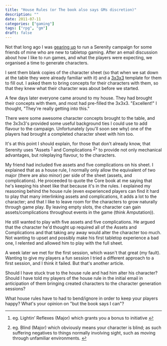 ```yaml
---
title: "House Rules (or The book also says GMs discretion)"
description: ""
date: 2011-07-11
categories: ["gaming"]
tags: ["rpg", "gm"]
draft: false
---
```


Not that long ago I was [gearing up][1] to run a Serenity campaign for some friends of mine who are new to tabletop gaming.  After an email discussion about how I like to run games, and what the players were expecting, we organised a time to generate characters.

I sent them blank copies of the character sheet (so that when we sat down at the table they were already familiar with it) and a [3x3x3][2] template for them to fill out.  I asked them to bring concepts for their characters with them, so that they knew what their character was about before we started.
<!--more-->

A few days later everyone came around to my house. They had brought their concepts with them, and most had pre-filled the 3x3x3.  "Excellent!" I thought, "They're really getting into this."

There were some awesome character concepts brought to the table, and the 3x3x3's provided some useful background ties I could use to add flavour to the campaign.  Unfortunately (you'll soon see why) one of the players had brought a completed character sheet with him too.

It's at this point I should explain, for those that don't already know, that Serenity uses "Assets <sup id='fnref3'>[1][3]</sup> and Complications <sup id='fnref4'>[2][4]</sup>" to provide not only mechanical advantages, but roleplaying flavour, to the characters.

My friend had included five assets and five complications on his sheet.  I explained that as a house rule, I normally only allow the equivalent of two major (there are also minor) per side of the sheet (assets, and complications).  He proceeded to quote the Core book at me saying that he's keeping his sheet like that because it's in the rules.  I explained my reasoning behind the house rule (even experienced players can find it hard to play that many interlinking assets and complications, it adds a lot to the character; and that I like to leave room for the characters to grow naturally through game play.  By leaving empty slots, the character can gain assets/complications throughout events in the game (think Amputation)).

He still wanted to play with five assets and five complications.  He argued that the character he'd thought up required all of the Assets and Complications and that taking any away would alter the character too much.  Not wanting to upset and possibly make his first tabletop experience a bad one, I relented and allowed him to play with the full sheet.

A week later we met for the first session, which wasn't that great (my fault).  Wanting to give my players a fun session I tried a different approach to a first session, and I think it failed.  But that's another article.

Should I have stuck true to the house rule and had him alter his character?  Should I have told my players of the house rule in the initial email in anticipation of them bringing created characters to the character generation sessions?

What house rules have to had to bend/ignore in order to keep your players happy?  What's your opinion on "but the book says I can"?

[1]://jre.id.au/2011/04/06/the-time-has-come/
[2]://jre.id.au/dl/WRESerenity-3x3x3.pdf
[3]:#asset_example
[4]:#complication_example

<div class="footnotes">
    <hr />
    <ol>
        <li id="#asset_example">
            <p>eg. Lightin’ Reflexes (Major) which grants you a bonus to initiative
            <a href="#fnref3"  class='footnoteBackLink'  title="Jump back to footnote 1 in the text.">&#8617;</a></p>
        </li>
        <li id="#complication_example">
            <p>eg. Blind (Major) which obviously means your character is blind; as such suffering negatives to things normally involving sight, such as moving through unfamiliar environments.
            <a href="#fnref4"  class='footnoteBackLink'  title="Jump back to footnote 1 in the text.">&#8617;</a></p>
        </li>
    </ol>
</div>
